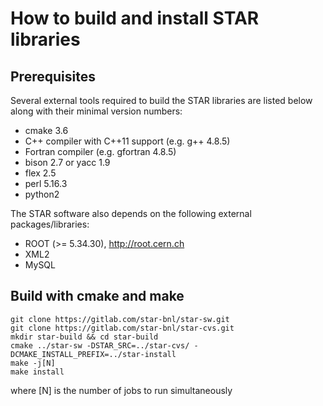 # How to build and install STAR libraries

## Prerequisites

Several external tools required to build the STAR libraries are listed below
along with their minimal version numbers:

- cmake 3.6
- C++ compiler with C++11 support (e.g. g++ 4.8.5)
- Fortran compiler (e.g. gfortran 4.8.5)
- bison 2.7 or yacc 1.9
- flex 2.5
- perl 5.16.3
- python2

The STAR software also depends on the following external packages/libraries:

- ROOT (>= 5.34.30), http://root.cern.ch
- XML2
- MySQL


## Build with cmake and make

    git clone https://gitlab.com/star-bnl/star-sw.git
    git clone https://gitlab.com/star-bnl/star-cvs.git
    mkdir star-build && cd star-build
    cmake ../star-sw -DSTAR_SRC=../star-cvs/ -DCMAKE_INSTALL_PREFIX=../star-install
    make -j[N]
    make install

where [N] is the number of jobs to run simultaneously

